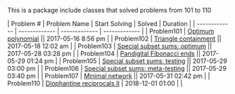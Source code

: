 This is a package include classes that solved problems from 101 to 110


|   Problem #   | Problem Name  | Start Solving |  Solved |  Duration  |
| ------------- | ------------- | ------------- | ------------- |
|   Problem101  | [Optimum polynomial](https://projecteuler.net/problem=101)  || 2017-05-16 8:56 pm |
|   Problem102  | [Triangle containment](https://projecteuler.net/problem=102)  || 2017-05-18 12:02 am |
|   Problem103  | [Special subset sums: optimum](https://projecteuler.net/problem=103)  || 2017-05-28 03:28 pm |
|   Problem104  | [Pandigital Fibonacci ends](https://projecteuler.net/problem=104)  || 2017-05-29 01:24 pm |
|   Problem105  | [Special subset sums: testing](https://projecteuler.net/problem=105)  || 2017-05-29 03:00 pm |
|   Problem106  | [Special subset sums: meta-testing](https://projecteuler.net/problem=106)  || 2017-05-29 03:40 pm |
|   Problem107  | [Minimal network](https://projecteuler.net/problem=107)  || 2017-05-31 02:42 pm |
|   Problem110  | [Diophantine reciprocals II](https://projecteuler.net/problem=110)  | 2018-12-01 01:00 | |


